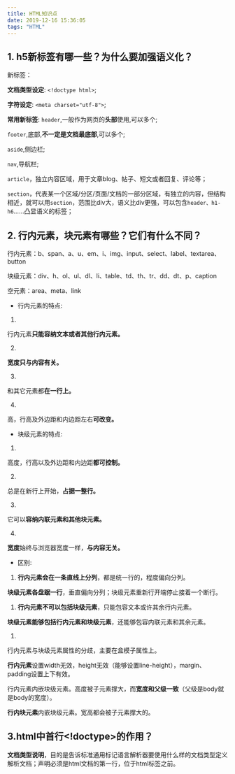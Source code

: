 ```yaml
---
title: HTML知识点
date: 2019-12-16 15:36:05
tags: "HTML"
---
```




## 1. h5新标签有哪一些？为什么要加强语义化？

新标签：

**文档类型设定**: `<!doctype html>`;

**字符设定**: `<meta charset="utf-8">`;

**常用新标签**:
`header`,一般作为网页的**头部**使用,可以多个;

`footer`,底部,**不一定是文档最底部**,可以多个;

`aside`,侧边栏;

`nav`,导航栏;

`article`，独立内容区域，用于文章blog、帖子、短文或者回复、评论等；

`section`，代表某一个区域/分区/页面/文档的一部分区域，有独立的内容，但结构相近，就可以用`section`，范围比div大，语义比div更强，可以包含`header、h1-h6`……凸显语义的标签；

## 2. 行内元素，块元素有哪些？它们有什么不同？

行内元素：b、span、a、u、em、i、img、input、select、label、textarea、button

块级元素：div、h、ol、ul、dl、li、table、td、th、tr、dd、dt、p、caption

空元素：area、meta、link

- 行内元素的特点:

1. 
行内元素**只能容纳文本或者其他行内元素。**

2. 
**宽度只与内容有关。**

3. 
和其它元素都**在一行上。**

4. 
高，行高及外边距和内边距左右**可改变。**

- 块级元素的特点:

1. 
高度，行高以及外边距和内边距**都可控制。**

2. 
总是在新行上开始，**占据一整行。**

3. 
它可以**容纳内联元素和其他块元素。**

4. 
**宽度**始终与浏览器宽度一样，**与内容无关。**

- 区别:

1. **行内元素会在一条直线上分列**，都是统一行的，程度偏向分列。

​   **块级元素各盘踞一行**，垂直偏向分列；块级元素重新行开端停止接着一个断行。

1. **行内元素不可以包括块级元素**，只能包容文本或许其余行内元素。

​   **块级元素能够包括行内元素和块级元素**，还能够包容内联元素和其余元素。

1. 
行内元素与块级元素属性的分歧，主要在盒模子属性上。

**行内元素**设置width无效，height无效（能够设置line-height），margin、padding设置上下有效。

行内元素内嵌块级元素。高度被子元素撑大，而**宽度和父级一致**（父级是body就是body的宽度）。

**行内块元素**内嵌块级元素。宽高都会被子元素撑大的。

## 3.html中首行<!doctype>的作用？

**文档类型说明**，目的是告诉标准通用标记语言解析器要使用什么样的文档类型定义解析文档；声明必须是html文档的第一行，位于html标签之前。
